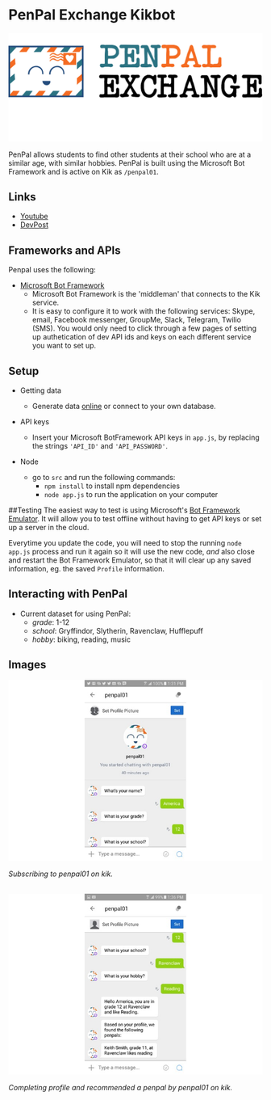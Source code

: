 # PenPal Exchange Kikbot

![](img/03-penpal-logo.jpg)

PenPal allows students to find other students at their school who are at a similar age, with similar hobbies. PenPal is built using the Microsoft Bot Framework and is active on Kik as `/penpal01`. 


## Links
- [Youtube](https://www.youtube.com/watch?v=A3YdHEDHupA)
- [DevPost](http://devpost.com/software/penpal-exchange)


## Frameworks and APIs

Penpal uses the following:

- [Microsoft Bot Framework](https://docs.botframework.com/en-us/)
	- Microsoft Bot Framework is the 'middleman' that connects to the Kik service. 
	- It is easy to configure it to work with the following services: Skype, email, Facebook messenger, GroupMe, Slack, Telegram, Twilio (SMS). You would only need to click through a few pages of setting up authetication of dev API ids and keys on each different service you want to set up.


## Setup

- Getting data
	- Generate data [online](https://mockaroo.com/c2431200) or connect to your own database.
	
- API keys
	- Insert your Microsoft BotFramework API keys in `app.js`, by replacing  the strings `'API_ID'` and `'API_PASSWORD'`. 

- Node
	- go to `src` and run the following commands:
		- `npm install` to install npm dependencies
		- `node app.js` to run the application on your computer

##Testing
The easiest way to test is using Microsoft's [Bot Framework Emulator](https://docs.botframework.com/en-us/tools/bot-framework-emulator/).
It will allow you to test offline without having to get API keys or set up a server in the cloud.

Everytime you update the code, you will need to stop the running `node app.js` process and run it again so it will use the new code, *and* also close and restart the Bot Framework Emulator, so that it will clear up any saved information, eg. the saved `Profile` information.


## Interacting with PenPal
- Current dataset for using PenPal:
	- *grade*: 1-12
	- *school*: Gryffindor, Slytherin, Ravenclaw, Hufflepuff
	- *hobby*: biking, reading, music


## Images
![](img/01-subscribe-on-kik.jpg)

*Subscribing to penpal01 on kik.*
<br/><br/>

![](img/02-penpal-exchange-complete.jpg)

*Completing profile and recommended a penpal by penpal01 on kik.*
<br/><br/>
